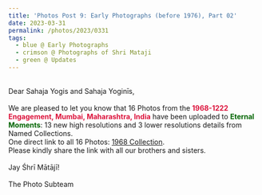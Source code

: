 ```yaml
---
title: 'Photos Post 9: Early Photographs (before 1976), Part 02'
date: 2023-03-31
permalink: /photos/2023/0331
tags:
  - blue @ Early Photographs
  - crimson @ Photographs of Shri Mataji
  - green @ Updates
---
```


<p>
<br>
Dear Sahaja Yogis and Sahaja Yoginīs,<br>
<br>
We are pleased to let you know that 16 Photos from the <font color="Crimson"><b>1968-1222 Engagement, Mumbai, Maharashtra, India</b></font> have been uploaded to <font color="DarkGreen"><b>Eternal Moments</b></font>: 13 new high resolutions and 3 lower resolutions details from Named Collections.<br>
One direct link to all 16 Photos: <a href="https://eternalmoments.smugmug.com/Collections/Mrs-Kalpana-Srivastava-Collection/1968/">1968 Collection</a>.<br>
Please kindly share the link with all our brothers and sisters.<br>

<br>
Jay Śhrī Mātājī!<br>
<br>
The Photo Subteam
</p>